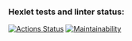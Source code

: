 ### Hexlet tests and linter status:
[![Actions Status](https://github.com/shashlfagai/python-project-49/workflows/hexlet-check/badge.svg)](https://github.com/shashlfagai/python-project-49/actions)
[![Maintainability](https://api.codeclimate.com/v1/badges/bbba6cdef933a9f1f16d/maintainability)](https://codeclimate.com/github/shashlfagai/python-project-49/maintainability)
